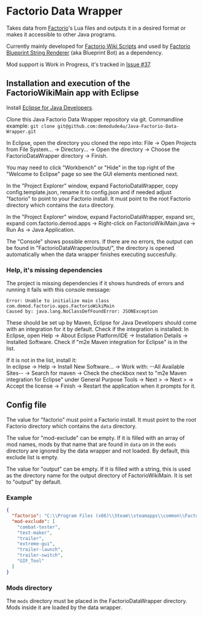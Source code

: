 # Factorio Data Wrapper

Takes data from [Factorio](factorio.com)'s Lua files and outputs it in a desired format or makes it accessible to other Java programs.

Currently mainly developed for [Factorio Wiki Scripts](https://github.com/Bilka2/Wiki-scripts) and used by [Factorio Blueprint String Renderer](https://github.com/demodude4u/Factorio-FBSR) (aka Blueprint Bot) as a dependency.

Mod support is Work in Progress, it's tracked in [Issue #37](https://github.com/demodude4u/Java-Factorio-Data-Wrapper/issues/37).

## Installation and execution of the FactorioWikiMain app with Eclipse

Install [Eclipse for Java Developers](https://www.eclipse.org/downloads/packages/).

Clone this Java Factorio Data Wrapper repository via git. Commandline example: `git clone git@github.com:demodude4u/Java-Factorio-Data-Wrapper.git`

In Eclipse, open the directory you cloned the repo into: File -> Open Projects from File System... -> Directory... -> Open the directory -> Choose the FactorioDataWrapper directory -> Finish.

You may need to click "Workbench" or "Hide" in the top right of the "Welcome to Eclipse" page so see the GUI elements mentioned next.

In the "Project Explorer" window, expand FactorioDataWrapper, copy config.template.json, rename it to config.json and if needed adjust "factorio" to point to your Factorio install. It must point to the root Factorio directory which contains the `data` directory.

In the "Project Explorer" window, expand FactorioDataWrapper, expand src, expand com.factorio.demod.apps -> Right-click on FactorioWikiMain.java -> Run As -> Java Application.

The "Console" shows possible errors. If there are no errors, the output can be found in "FactorioDataWrapper/output/", the directory is opened automatically when the data wrapper finishes executing succesfully.

<!-- Tested with Eclipse Platform Version 2020-03 (4.15) on openSUSE Tumbleweed snapshot 20230103, installed Eclipse with `sudo zypper in eclipse-jdt` instead of link.

Tested with Eclipse IDE for Java Developers Version 2022-12 (4.26.0) on Windows 10.
-->
### Help, it's missing dependencies

The project is missing dependencies if it shows hundreds of errors and running it fails with this console message:
```
Error: Unable to initialize main class com.demod.factorio.apps.FactorioWikiMain
Caused by: java.lang.NoClassDefFoundError: JSONException
```
These should be set up by Maven, Eclipse for Java Developers should come with an integration for it by default. Check if the integration is installed: In Eclipse, open Help -> About Eclipse Platform/IDE -> Installation Details -> Installed Software. Check if "m2e Maven integration for Eclipse" is in the list.

If it is not in the list, install it:  
In eclipse -> Help -> Install New Software... -> Work with: --All Available Sites-- -> Search for maven -> Check the checkbox next to "m2e Maven integration for Eclipse" under General Purpose Tools -> Next > -> Next > -> Accept the license -> Finish -> Restart the application when it prompts for it.

## Config file

The value for "factorio" must point a Factorio install. It must point to the root Factorio directory which contains the `data` directory.

The value for "mod-exclude" can be empty. If it is filled with an array of mod names, mods by that name that are found in `data` on in the `mods` directory are ignored by the data wrapper and not loaded. By default, this exclude list is empty.

The value for "output" can be empty. If it is filled with a string, this is used as the directory name for the output directory of FactorioWikiMain. It is set to "output" by default.

### Example

```json
{
  "factorio": "C:\\Program Files (x86)\\Steam\\steamapps\\common\\Factorio",
  "mod-exclude": [
    "combat-tester",
    "test-maker",
    "trailer",
    "extreme-gui",
    "trailer-launch",
    "trailer-switch",
    "GIF_Tool"
  ]
}
```

### Mods directory

The `mods` directory must be placed in the FactorioDataWrapper directory. Mods inside it are loaded by the data wrapper.
